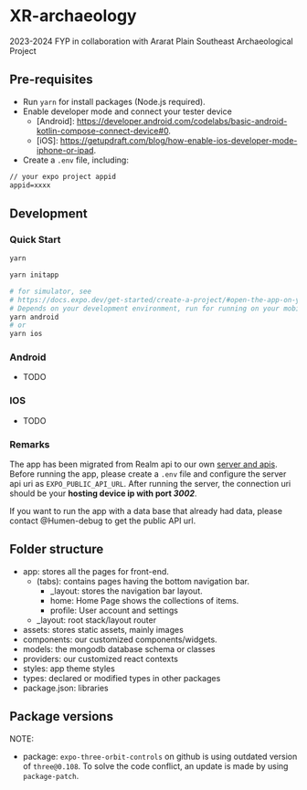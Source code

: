 # XR-archaeology

2023-2024 FYP in collaboration with Ararat Plain Southeast Archaeological Project

## Pre-requisites

- Run `yarn` for install packages (Node.js required).
- Enable developer mode and connect your tester device
  - [Android]: <https://developer.android.com/codelabs/basic-android-kotlin-compose-connect-device#0>.
  - [iOS]: <https://getupdraft.com/blog/how-enable-ios-developer-mode-iphone-or-ipad>.
- Create a `.env` file, including:

```txt
// your expo project appid
appid=xxxx
```

## Development

### Quick Start

```sh
yarn 

yarn initapp

# for simulator, see
# https://docs.expo.dev/get-started/create-a-project/#open-the-app-on-your-device
# Depends on your development environment, run for running on your mobile.
yarn android
# or
yarn ios
```

### Android

- TODO

### IOS

- TODO

### Remarks

The app has been migrated from Realm api to our own [server and apis](https://github.com/Humen-debug/XR-archaeology-server/tree/main). Before running the app, please create a `.env` file and configure the server api uri as `EXPO_PUBLIC_API_URL`. After running the server, the connection uri should be your **hosting device ip with port _3002_**.

If you want to run the app with a data base that already had data, please contact @Humen-debug to get the public API url.

## Folder structure

- app: stores all the pages for front-end.
  - (tabs): contains pages having the bottom navigation bar.
    - \_layout: stores the navigation bar layout.
    - home: Home Page shows the collections of items.
    - profile: User account and settings
  - \_layout: root stack/layout router
- assets: stores static assets, mainly images
- components: our customized components/widgets.
- models: the mongodb database schema or classes
- providers: our customized react contexts
- styles: app theme styles
- types: declared or modified types in other packages
- package.json: libraries

## Package versions

NOTE:

- package: `expo-three-orbit-controls` on github is using outdated version of `three@0.108`. To solve the code conflict, an update is made by using `package-patch`.
